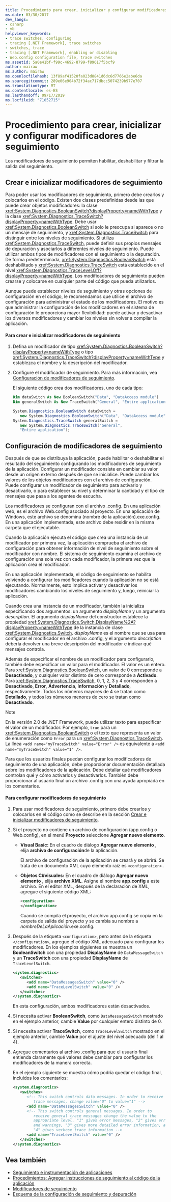```yaml
---
title: Procedimiento para crear, inicializar y configurar modificadores de seguimiento
ms.date: 03/30/2017
dev_langs:
- csharp
- vb
helpviewer_keywords:
- trace switches, configuring
- tracing [.NET Framework], trace switches
- switches, trace
- tracing [.NET Framework], enabling or disabling
- Web.config configuration file, trace switches
ms.assetid: 5a0e41bf-f99c-4692-8799-f89617f5bcf9
author: mairaw
ms.author: mairaw
ms.openlocfilehash: 13f89af41520fa023d8841d6dc6d7766e2abe6da
ms.sourcegitcommit: 289e06e904b72f34ac717dbcc5074239b977e707
ms.translationtype: MT
ms.contentlocale: es-ES
ms.lasthandoff: 09/17/2019
ms.locfileid: "71052715"
---
```

# <a name="how-to-create-initialize-and-configure-trace-switches"></a>Procedimiento para crear, inicializar y configurar modificadores de seguimiento
Los modificadores de seguimiento permiten habilitar, deshabilitar y filtrar la salida del seguimiento.  
  
<a name="create"></a>   
## <a name="creating-and-initializing-a-trace-switch"></a>Crear e inicializar modificadores de seguimiento  
 Para poder usar los modificadores de seguimiento, primero debe crearlos y colocarlos en el código. Existen dos clases predefinidas desde las que puede crear objetos modificadores: la clase <xref:System.Diagnostics.BooleanSwitch?displayProperty=nameWithType> y la clase <xref:System.Diagnostics.TraceSwitch?displayProperty=nameWithType>. Debe usar <xref:System.Diagnostics.BooleanSwitch> si solo le preocupa si aparece o no un mensaje de seguimiento, y <xref:System.Diagnostics.TraceSwitch> para distinguir entre los niveles de seguimiento. Si utiliza <xref:System.Diagnostics.TraceSwitch>, puede definir sus propios mensajes de depuración y asociarlos a diferentes niveles de seguimiento. Puede utilizar ambos tipos de modificadores con el seguimiento o la depuración. De forma predeterminada, <xref:System.Diagnostics.BooleanSwitch> está deshabilitado y <xref:System.Diagnostics.TraceSwitch> está establecido en el nivel <xref:System.Diagnostics.TraceLevel.Off?displayProperty=nameWithType>. Los modificadores de seguimiento pueden crearse y colocarse en cualquier parte del código que pueda utilizarlos.  
  
 Aunque puede establecer niveles de seguimiento y otras opciones de configuración en el código, le recomendamos que utilice el archivo de configuración para administrar el estado de los modificadores. El motivo es que administrar la configuración de los modificadores en el sistema de configuración le proporciona mayor flexibilidad: puede activar y desactivar los diversos modificadores y cambiar los niveles sin volver a compilar la aplicación.  
  
#### <a name="to-create-and-initialize-a-trace-switch"></a>Para crear e inicializar modificadores de seguimiento  
  
1. Defina un modificador de tipo <xref:System.Diagnostics.BooleanSwitch?displayProperty=nameWithType> o tipo <xref:System.Diagnostics.TraceSwitch?displayProperty=nameWithType> y establezca el nombre y la descripción del modificador.  
  
2. Configure el modificador de seguimiento. Para más información, vea [Configuración de modificadores de seguimiento](#configure).  
  
     El siguiente código crea dos modificadores, uno de cada tipo:  
  
    ```vb  
    Dim dataSwitch As New BooleanSwitch("Data", "DataAccess module")  
    Dim generalSwitch As New TraceSwitch("General", "Entire application")  
    ```  
  
    ```csharp  
    System.Diagnostics.BooleanSwitch dataSwitch =   
       new System.Diagnostics.BooleanSwitch("Data", "DataAccess module");  
    System.Diagnostics.TraceSwitch generalSwitch =   
       new System.Diagnostics.TraceSwitch("General",   
       "Entire application");  
    ```  
  
<a name="configure"></a>   
## <a name="configuring-trace-switches"></a>Configuración de modificadores de seguimiento  
 Después de que se distribuya la aplicación, puede habilitar o deshabilitar el resultado del seguimiento configurando los modificadores de seguimiento de la aplicación. Configurar un modificador consiste en cambiar su valor desde un origen externo después de que se inicialice. Puede cambiar los valores de los objetos modificadores con el archivo de configuración. Puede configurar un modificador de seguimiento para activarlo y desactivarlo, o para establecer su nivel y determinar la cantidad y el tipo de mensajes que pasa a los agentes de escucha.  
  
 Los modificadores se configuran con el archivo .config. En una aplicación web, es el archivo Web.config asociado al proyecto. En una aplicación de Windows, este archivo se denomina (nombre de la aplicación).exe.config. En una aplicación implementada, este archivo debe residir en la misma carpeta que el ejecutable.  
  
 Cuando la aplicación ejecuta el código que crea una instancia de un modificador por primera vez, la aplicación comprueba el archivo de configuración para obtener información de nivel de seguimiento sobre el modificador con nombre. El sistema de seguimiento examina el archivo de configuración una sola vez con cada modificador, la primera vez que la aplicación crea el modificador.  
  
 En una aplicación implementada, el código de seguimiento se habilita volviendo a configurar los modificadores cuando la aplicación no se está ejecutando. Normalmente, esto implica activar y desactivar los modificadores cambiando los niveles de seguimiento y, luego, reiniciar la aplicación.  
  
 Cuando crea una instancia de un modificador, también la inicializa especificando dos argumentos: un argumento *displayName* y un argumento *description*. El argumento *displayName* del constructor establece la propiedad <xref:System.Diagnostics.Switch.DisplayName%2A?displayProperty=nameWithType> de la instancia de clase <xref:System.Diagnostics.Switch>. *displayName* es el nombre que se usa para configurar el modificador en el archivo .config, y el argumento *description* debería devolver una breve descripción del modificador e indicar qué mensajes controla.  
  
 Además de especificar el nombre de un modificador para configurarlo, también debe especificar un valor para el modificador. El valor es un entero. Para <xref:System.Diagnostics.BooleanSwitch>, un valor de 0 corresponde a **Desactivado**, y cualquier valor distinto de cero corresponde a **Activado**. Para <xref:System.Diagnostics.TraceSwitch>, 0, 1, 2, 3 y 4 corresponden a **Desactivado**, **Error**, **Advertencia**, **Información** y **Detallado**, respectivamente. Todos los números mayores de 4 se tratan como **Detallado**, y todos los números menores de cero se tratan como **Desactivado**.  
  
> [!NOTE]
> En la versión 2.0 de .NET Framework, puede utilizar texto para especificar el valor de un modificador. Por ejemplo, `true` para un <xref:System.Diagnostics.BooleanSwitch> o el texto que representa un valor de enumeración como `Error` para un <xref:System.Diagnostics.TraceSwitch>. La línea `<add name="myTraceSwitch" value="Error" />` es equivalente a `<add name="myTraceSwitch" value="1" />`.  
  
 Para que los usuarios finales puedan configurar los modificadores de seguimiento de una aplicación, debe proporcionar documentación detallada sobre los modificadores de la aplicación. Debe detallar qué modificadores controlan qué y cómo activarlos y desactivarlos. También debe proporcionar al usuario final un archivo .config con una ayuda apropiada en los comentarios.  
  
#### <a name="to-configure-trace-switches"></a>Para configurar modificadores de seguimiento  
  
1. Para usar modificadores de seguimiento, primero debe crearlos y colocarlos en el código como se describe en la sección [Crear e inicializar modificadores de seguimiento](#create).  
  
2. Si el proyecto no contiene un archivo de configuración (app.config o Web.config), en el menú **Proyecto** seleccione **Agregar nuevo elemento**.  
  
    - **Visual Basic:** En el cuadro de diálogo **Agregar nuevo elemento** , elija **archivo de configuración**de la aplicación.  
  
         El archivo de configuración de la aplicación se creará y se abrirá. Se trata de un documento XML cuyo elemento raíz es `<configuration>.`  
  
    - **Objetos C#visuales:** En el cuadro de diálogo **Agregar nuevo elemento** , elija **archivo XML**. Asigne el nombre **app.config** a este archivo. En el editor XML, después de la declaración de XML, agregue el siguiente código XML:  
  
        ```xml  
        <configuration>  
        </configuration>  
        ```  
  
         Cuando se compila el proyecto, el archivo app.config se copia en la carpeta de salida del proyecto y se cambia su nombre a *nombreDeLaAplicación*.exe.config.  
  
3. Después de la etiqueta `<configuration>`, pero antes de la etiqueta `</configuration>`, agregue el código XML adecuado para configurar los modificadores. En los ejemplos siguientes se muestra un **BooleanSwitch** con una propiedad **DisplayName** de `DataMessageSwitch` y un **TraceSwitch** con una propiedad **DisplayName** de `TraceLevelSwitch`.  
  
    ```xml  
    <system.diagnostics>  
       <switches>  
          <add name="DataMessagesSwitch" value="0" />  
          <add name="TraceLevelSwitch" value="0" />  
       </switches>  
    </system.diagnostics>  
    ```  
  
     En esta configuración, ambos modificadores están desactivados.  
  
4. Si necesita activar **BooleanSwitch**, como `DataMessagesSwitch` mostrado en el ejemplo anterior, cambie **Value** por cualquier entero distinto de 0.  
  
5. Si necesita activar **TraceSwitch**, como `TraceLevelSwitch` mostrado en el ejemplo anterior, cambie **Value** por el ajuste del nivel adecuado (del 1 al 4).  
  
6. Agregue comentarios al archivo .config para que el usuario final entienda claramente qué valores debe cambiar para configurar los modificadores de la manera correcta.  
  
     En el ejemplo siguiente se muestra cómo podría quedar el código final, incluidos los comentarios:  
  
    ```xml  
    <system.diagnostics>  
       <switches>  
          <!-- This switch controls data messages. In order to receive data   
             trace messages, change value="0" to value="1" -->  
          <add name="DataMessagesSwitch" value="0" />  
          <!-- This switch controls general messages. In order to   
             receive general trace messages change the value to the   
             appropriate level. "1" gives error messages, "2" gives errors   
             and warnings, "3" gives more detailed error information, and   
             "4" gives verbose trace information -->  
          <add name="TraceLevelSwitch" value="0" />  
       </switches>  
    </system.diagnostics>  
    ```  
  
## <a name="see-also"></a>Vea también

- [Seguimiento e instrumentación de aplicaciones](tracing-and-instrumenting-applications.md)
- [Procedimientos: Agregar instrucciones de seguimiento al código de la aplicación](how-to-add-trace-statements-to-application-code.md)
- [Modificadores de seguimiento](trace-switches.md)
- [Esquema de la configuración de seguimiento y depuración](../configure-apps/file-schema/trace-debug/index.md)
